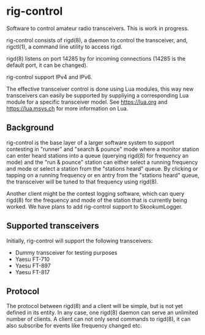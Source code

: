 # rig-control

Software to control amateur radio transceivers.  This is work in progress.

rig-control consists of rigd(8), a daemon to control the transceiver,
and, rigctl(1), a command line utility to access rigd.

rigd(8) listens on port 14285 by for incoming connections
(14285 is the default port, it can be changed).

rig-control support IPv4 and IPv6.

The effective transceiver control is done using Lua modules,
this way new transceivers can easily be supported by suppliying
a corresponding Lua module for a specific transceiver model.
See https://lua.org and https://lua.msys.ch for more information
on Lua.

## Background

rig-control is the base layer of a larger software system to
support contesting in "runner" and "search & pounce" mode where
a monitor station can enter heard stations into a queue (querying
rigd(8) for frequency an mode) and the "run & pounce" station
can either select a running frequency and mode or select a station
from the "stations heard" queue. By clicking or tapping on a
running frequency or en antry from the "stations heard" queue,
the transceiver will be tuned to that frequency using rigd(8).

Another client might be the contest logging software, which can
query rigd(8) for the frequency and mode of the station that
is currently being worked.  We have plans to add rig-control
support to SkookumLogger.

## Supported transceivers

Initially, rig-control will support the following transceivers:

* Dummy transceiver for testing purposes
* Yaesu FT-710
* Yaesu FT-897
* Yaesu FT-817

## Protocol

The protocol between rigd(8) and a client will be simple, but
is not yet defined in its entity. In any case, one rigd(8)
daemon can serve an unlimited number of clients.  A client can
not only send commands to rigd(8), it can also subscribe for
events like frequency changed etc.
